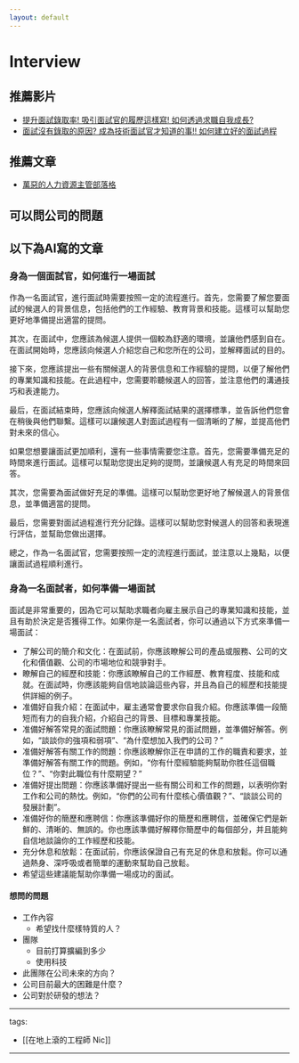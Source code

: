 ```yaml
---
layout: default
---
```

# Interview

## 推薦影片
* [提升面試錄取率! 吸引面試官的履歷這樣寫! 如何透過求職自我成長?](https://youtu.be/2PioEwQU8nw)
* [面試沒有錄取的原因? 成為技術面試官才知道的事!! 如何建立好的面試過程](https://youtu.be/yFMmkoqDPlM)

## 推薦文章
* [萬惡的人力資源主管部落格](https://wjchang.pixnet.net/blog)


## 可以問公司的問題



## 以下為AI寫的文章
### 身為一個面試官，如何進行一場面試

作為一名面試官，進行面試時需要按照一定的流程進行。首先，您需要了解您要面試的候選人的背景信息，包括他們的工作經驗、教育背景和技能。這樣可以幫助您更好地準備提出適當的提問。

其次，在面試中，您應該為候選人提供一個較為舒適的環境，並讓他們感到自在。在面試開始時，您應該向候選人介紹您自己和您所在的公司，並解釋面試的目的。

接下來，您應該提出一些有關候選人的背景信息和工作經驗的提問，以便了解他們的專業知識和技能。在此過程中，您需要聆聽候選人的回答，並注意他們的溝通技巧和表達能力。

最后，在面試結束時，您應該向候選人解釋面試結果的選擇標準，並告訴他們您會在稍後與他們聯繫。這樣可以讓候選人對面試過程有一個清晰的了解，並提高他們對未來的信心。

如果您想要讓面試更加順利，還有一些事情需要您注意。首先，您需要準備充足的時間來進行面試。這樣可以幫助您提出足夠的提問，並讓候選人有充足的時間來回答。

其次，您需要為面試做好充足的準備。這樣可以幫助您更好地了解候選人的背景信息，並準備適當的提問。

最后，您需要對面試過程進行充分記錄。這樣可以幫助您對候選人的回答和表現進行評估，並幫助您做出選擇。

總之，作為一名面試官，您需要按照一定的流程進行面試，並注意以上幾點，以便讓面試過程順利進行。

### 身為一名面試者，如何準備一場面試

面試是非常重要的，因為它可以幫助求職者向雇主展示自己的專業知識和技能，並且有助於決定是否獲得工作。如果你是一名面試者，你可以通過以下方式來準備一場面試：
* 了解公司的簡介和文化：在面試前，你應該瞭解公司的產品或服務、公司的文化和價值觀、公司的市場地位和競爭對手。
* 瞭解自己的經歷和技能：你應該瞭解自己的工作經歷、教育程度、技能和成就。在面試時，你應該能夠自信地談論這些內容，并且為自己的經歷和技能提供詳細的例子。
* 准備好自我介紹：在面試中，雇主通常會要求你自我介紹。你應該準備一段簡短而有力的自我介紹，介紹自己的背景、目標和專業技能。
* 准備好解答常見的面試問題：你應該瞭解常見的面試問題，並準備好解答。例如，“談談你的強項和弱項”、“為什麼想加入我們的公司？”
* 准備好解答有關工作的問題：你應該瞭解你正在申請的工作的職責和要求，並準備好解答有關工作的問題。例如，“你有什麼經驗能夠幫助你胜任這個職位？”、“你對此職位有什麼期望？”
* 准備好提出問題：你應該準備好提出一些有關公司和工作的問題，以表明你對工作和公司的熱忱。例如，“你們的公司有什麼核心價值觀？”、“談談公司的發展計劃”。
* 准備好你的簡歷和應聘信：你應該準備好你的簡歷和應聘信，並確保它們是新鮮的、清晰的、無誤的。你也應該準備好解釋你簡歷中的每個部分，并且能夠自信地談論你的工作經歷和技能。
* 充分休息和放鬆：在面試前，你應該保證自己有充足的休息和放鬆。你可以通過熱身、深呼吸或者簡單的運動來幫助自己放鬆。
* 希望這些建議能幫助你準備一場成功的面試。

#### 想問的問題
* 工作內容
  * 希望找什麼樣特質的人？  
* 團隊
  * 目前打算擴編到多少
  * 使用科技
* 此團隊在公司未來的方向？  
* 公司目前最大的困難是什麼？  
* 公司對於研發的想法？  

---
tags:
  - [[在地上滾的工程師 Nic]]
  
---
